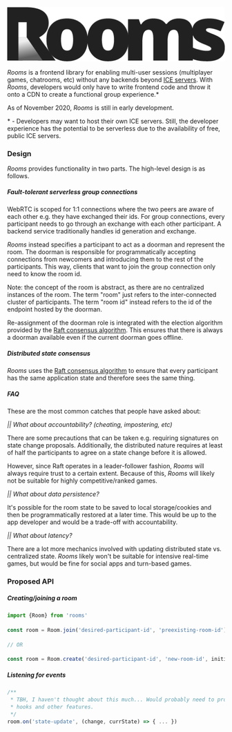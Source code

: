 ![Rooms logo](./static/rooms.png)
<br/>

_Rooms_ is a frontend library for enabling multi-user sessions (multiplayer games, chatrooms, etc) without any backends beyond [ICE servers](https://webrtc.org/getting-started/peer-connections#ice_candidates). With _Rooms_, developers would only have to write frontend code and throw it onto a CDN to create a functional group experience.*

As of November 2020, _Rooms_ is still in early development.

\* - Developers may want to host their own ICE servers. Still, the developer experience has the potential to be serverless due to the availability of free, public ICE servers.

### Design

_Rooms_ provides functionality in two parts. The high-level design is as follows.

##### Fault-tolerant serverless group connections

WebRTC is scoped for 1:1 connections where the two peers are aware of each other e.g. they have exchanged their ids. For group connections, every participant needs to go through an exchange with each other participant. A backend service traditionally handles id generation and exchange.

_Rooms_ instead specifies a participant to act as a doorman and represent the room. The doorman is responsible for programmatically accepting connections from newcomers and introducing them to the rest of the participants. This way, clients that want to join the group connection only need to know the room id.

Note: the concept of the room is abstract, as there are no centralized instances of the room. The term "room" just refers to the inter-connected cluster of participants. The term "room id" instead refers to the id of the endpoint hosted by the doorman.

Re-assignment of the doorman role is integrated with the election algorithm provided by the [Raft consensus algorithm](https://raft.github.io/). This ensures that there is always a doorman available even if the current doorman goes offline.


##### Distributed state consensus

 _Rooms_ uses the [Raft consensus algorithm](https://raft.github.io/) to ensure that every participant has the same application state and therefore sees the same thing.

##### FAQ
These are the most common catches that people have asked about:

_|| What about accountability? (cheating, impostering, etc)_

There are some precautions that can be taken e.g. requiring signatures on state change proposals. Additionally, the distributed nature requires at least of half the participants to agree on a state change before it is allowed.

However, since Raft operates in a leader-follower fashion, _Rooms_ will always require trust to a certain extent. Because of this, _Rooms_ will likely not be suitable for highly competitive/ranked games.

_|| What about data persistence?_

It's possible for the room state to be saved to local storage/cookies and then be programmatically restored at a later time. This would be up to the app developer and would be a trade-off with accountability.

_|| What about latency?_

There are a lot more mechanics involved with updating distributed state vs. centralized state. _Rooms_ likely won't be suitable for intensive real-time games, but would be fine for social apps and turn-based games.

### Proposed API
##### Creating/joining a room
```ts
import {Room} from 'rooms'

const room = Room.join('desired-participant-id', 'preexisting-room-id')

// OR

const room = Room.create('desired-participant-id', 'new-room-id', initialState)
```

##### Listening for events
```ts
/**
 * TBH, I haven't thought about this much... Would probably need to provide some React
 * hooks and other features.
 */
room.on('state-update', (change, currState) => { ... })
```
